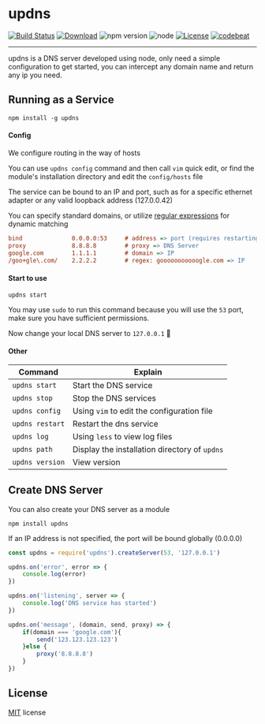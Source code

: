 

# updns

[![Build Status](https://img.shields.io/travis/wyhaya/updns.svg)](https://travis-ci.org/wyhaya/updns) [![Download](https://img.shields.io/npm/dt/updns.svg)](https://www.npmjs.com/package/updns) ![npm version](https://badge.fury.io/js/updns.svg) ![node](https://img.shields.io/node/v/updns.svg) [![License](https://img.shields.io/npm/l/updns.svg)](./LICENSE) [![codebeat](https://codebeat.co/badges/166a4edb-25e0-498b-9ac0-39e0b4daaffb)](https://codebeat.co/projects/github-com-wyhaya-updns-master)

---

updns is a DNS server developed using node, only need a simple configuration to get started, you can intercept any domain name and return any ip you need.

## Running as a Service

```
npm install -g updns
```

#### Config

We configure routing in the way of hosts

You can use `updns config` command and then call `vim` quick edit, or find the module's installation directory and edit the `config/hosts` file

The service can be bound to an IP and port, such as for a specific ethernet adapter or any valid loopback address (127.0.0.42)

You can specify standard domains, or utilize [regular expressions](https://www.regexpal.com "Regex Pal") for dynamic matching
```ini
bind              0.0.0.0:53     # address => port (requires restarting the service)
proxy             8.8.8.8        # proxy => DNS Server
google.com        1.1.1.1        # domain => IP
/goo+gle\.com/    2.2.2.2        # regex: gooooooooooogle.com => IP
```
#### Start to use
```
updns start
```
You may use `sudo` to run this command because you will use the `53` port, make sure you have sufficient permissions.

Now change your local DNS server to `127.0.0.1` 🚀

#### Other

| Command          | Explain                                       |
| -------------    | -------------                                 |
| `updns start`    | Start the DNS service                         |
| `updns stop`     | Stop the DNS services                         |
| `updns config`   | Using `vim` to edit the configuration file    |
| `updns restart`  | Restart the dns service                       |
| `updns log`      | Using `less` to view log files                |
| `updns path`     | Display the installation directory of `updns` |
| `updns version`  | View version                                  |


## Create DNS Server
You can also create your DNS server as a module
```
npm install updns
```
If an IP address is not specified, the port will be bound globally (0.0.0.0)
```javascript
const updns = require('updns').createServer(53, '127.0.0.1')

updns.on('error', error => {
    console.log(error)
})

updns.on('listening', server => {
    console.log('DNS service has started')
})

updns.on('message', (domain, send, proxy) => {
    if(domain === 'google.com'){
        send('123.123.123.123')
    }else {
        proxy('8.8.8.8')
    }
})
```

## License
[MIT](./LICENSE) license
